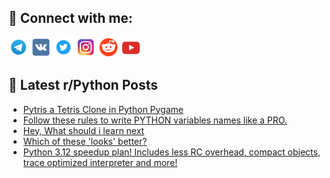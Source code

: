 ## 🔎 Connect with me:
[<img src="https://github.com/bullbesh/bullbesh/blob/main/images/Telegram.png" width="32" height="32" />](https://t.me/bullbesh)
[<img src="https://github.com/bullbesh/bullbesh/blob/main/images/VK.png" width="32" height="32" />](https://vk.com/bullbesh)
[<img src="https://github.com/bullbesh/bullbesh/blob/main/images/Twitter.png" width="32" height="32" />](https://twitter.com/bullbesh1)
[<img src="https://github.com/bullbesh/bullbesh/blob/main/images/Instagram.png" width="32" height="32" />](https://www.instagram.com/bullbesh)
[<img src="https://github.com/bullbesh/bullbesh/blob/main/images/Reddit.png" width="32" height="32" />](https://www.reddit.com/user/bullbesh)
[<img src="https://github.com/bullbesh/bullbesh/blob/main/images/YouTube.png" width="32" height="32" />](https://www.youtube.com/channel/UCtfjRs6uzgq5mfm8S06WTcg)

## 📕 Latest r/Python Posts
<!-- BLOG-POST-LIST:START -->
- [Pytris a Tetris Clone in Python Pygame](https://www.reddit.com/r/Python/comments/xj4myo/pytris_a_tetris_clone_in_python_pygame/)
- [Follow these rules to write PYTHON variables names like a PRO.](https://www.reddit.com/r/Python/comments/xj35at/follow_these_rules_to_write_python_variables/)
- [Hey, What should i learn next](https://www.reddit.com/r/Python/comments/xj2to9/hey_what_should_i_learn_next/)
- [Which of these &#39;looks&#39; better?](https://www.reddit.com/r/Python/comments/xj1hlx/which_of_these_looks_better/)
- [Python 3.12 speedup plan! Includes less RC overhead, compact objects, trace optimized interpreter and more!](https://www.reddit.com/r/Python/comments/xj19hn/python_312_speedup_plan_includes_less_rc_overhead/)
<!-- BLOG-POST-LIST:END -->
